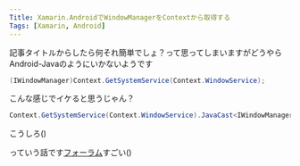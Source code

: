 ```yaml
---
Title: Xamarin.AndroidでWindowManagerをContextから取得する
Tags: [Xamarin, Android]
---
```


記事タイトルからしたら何それ簡単でしょ？って思ってしまいますがどうやらAndroid-Javaのようにいかないようです

~~~ csharp
(IWindowManager)Context.GetSystemService(Context.WindowService);
~~~

こんな感じでイケると思うじゃん？

~~~ csharp
Context.GetSystemService(Context.WindowService).JavaCast<IWindowManager>();
~~~

こうしろ()

っていう話です[フォーラム](https://forums.xamarin.com/discussion/7272/get-windowmanager-using-getsystemservice-where-is-the-class-windowmanager)すごい()
